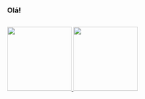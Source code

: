 ### Olá!

##

<div>
  <a href="https://github.com/victormorae">
  <img height="150em" src="https://github-readme-stats.vercel.app/api?username=victormorae&show_icons=true&theme=great-gatsby&include_all_commits=true&count_private=true"/>
  <img height="150em" src="https://github-readme-stats.vercel.app/api/top-langs/?username=victormorae&layout=compact&langs_count=168&theme=great-gatsby"/>
</div>
